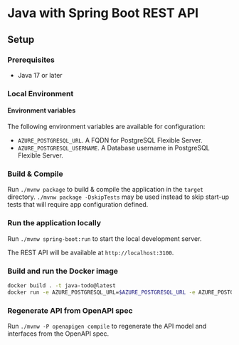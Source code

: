 # Java with Spring Boot REST API

## Setup

### Prerequisites

- Java 17 or later

### Local Environment

#### Environment variables

The following environment variables are available for configuration:

- `AZURE_POSTGRESQL_URL`. A FQDN for PostgreSQL Flexible Server.
- `AZURE_POSTGRESQL_USERNAME`. A Database username in PostgreSQL Flexible Server.

### Build & Compile

Run `./mvnw package` to build & compile the application in the `target` directory.
`./mvnw package -DskipTests` may be used instead to skip start-up tests that will require app configuration defined.

### Run the application locally

Run `./mvnw spring-boot:run` to start the local development server.

The REST API will be available at `http://localhost:3100`.

### Build and run the Docker image

```bash
docker build . -t java-todo@latest
docker run -e AZURE_POSTGRESQL_URL=$AZURE_POSTGRESQL_URL -e AZURE_POSTGRESQL_USERNAME=$AZURE_POSTGRESQL_USERNAME -p 3100:3100 -t java-todo@latest
```

### Regenerate API from OpenAPI spec

Run `./mvnw -P openapigen compile` to regenerate the API model and interfaces from the OpenAPI spec.
